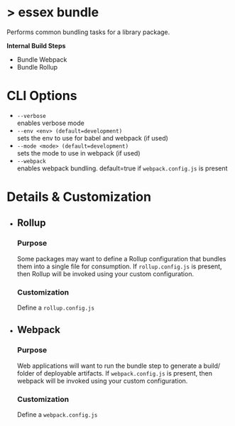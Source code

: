 # > essex bundle

Performs common bundling tasks for a library package.

**Internal Build Steps**

- Bundle Webpack
- Bundle Rollup

# CLI Options

- `--verbose`<br/> enables verbose mode
- `--env <env> (default=development)`<br/> sets the env to use for babel and webpack (if used)
- `--mode <mode> (default=development)`<br/> sets the mode to use in webpack (if used)
- `--webpack`<br/> enables webpack bundling. default=true if `webpack.config.js` is present

# Details & Customization

- ## Rollup

  ### Purpose

  Some packages may want to define a Rollup configuration that bundles them into a single file for consumption. If `rollup.config.js` is present, then Rollup will be invoked using your custom configuration.

  ### Customization

  Define a `rollup.config.js`

- ## Webpack

  ### Purpose

  Web applications will want to run the bundle step to generate a build/ folder of deployable artifacts. If `webpack.config.js` is present, then webpack will be invoked using your custom configuration.

  ### Customization

  Define a `webpack.config.js`